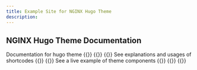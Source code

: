 ```yaml
---
title: Example Site for NGINX Hugo Theme
description: 
---
```


## NGINX Hugo Theme Documentation 
Documentation for hugo theme
{{<card-layout>}}
  {{<card-section showAsCards="true">}}
    {{<card title="Test Product" titleUrl="/test-product/" icon="test-tubes"  isLanding="true">}}
      See explanations and usages of shortcodes
    {{</card >}}
    {{<card title="NGINX Plus" titleUrl="/nginx/" brandIcon="NGINX-Plus-product-icon-RGB"  isLanding="true">}}
      See a live example of theme components
    {{</card >}}
  {{</card-section>}}
{{</card-layout>}}

